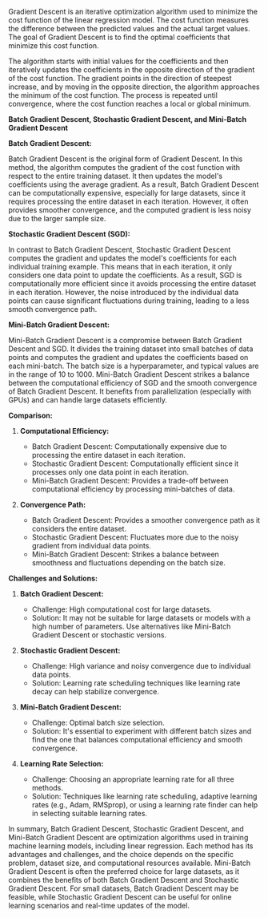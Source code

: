 
Gradient Descent is an iterative optimization algorithm used to minimize the cost function of the linear regression model. The cost function measures the difference between the predicted values and the actual target values. The goal of Gradient Descent is to find the optimal coefficients that minimize this cost function.

The algorithm starts with initial values for the coefficients and then iteratively updates the coefficients in the opposite direction of the gradient of the cost function. The gradient points in the direction of steepest increase, and by moving in the opposite direction, the algorithm approaches the minimum of the cost function. The process is repeated until convergence, where the cost function reaches a local or global minimum.

**Batch Gradient Descent, Stochastic Gradient Descent, and Mini-Batch Gradient Descent**

**Batch Gradient Descent:**

Batch Gradient Descent is the original form of Gradient Descent. In this method, the algorithm computes the gradient of the cost function with respect to the entire training dataset. It then updates the model's coefficients using the average gradient. As a result, Batch Gradient Descent can be computationally expensive, especially for large datasets, since it requires processing the entire dataset in each iteration. However, it often provides smoother convergence, and the computed gradient is less noisy due to the larger sample size.

**Stochastic Gradient Descent (SGD):**

In contrast to Batch Gradient Descent, Stochastic Gradient Descent computes the gradient and updates the model's coefficients for each individual training example. This means that in each iteration, it only considers one data point to update the coefficients. As a result, SGD is computationally more efficient since it avoids processing the entire dataset in each iteration. However, the noise introduced by the individual data points can cause significant fluctuations during training, leading to a less smooth convergence path.

**Mini-Batch Gradient Descent:**

Mini-Batch Gradient Descent is a compromise between Batch Gradient Descent and SGD. It divides the training dataset into small batches of data points and computes the gradient and updates the coefficients based on each mini-batch. The batch size is a hyperparameter, and typical values are in the range of 10 to 1000. Mini-Batch Gradient Descent strikes a balance between the computational efficiency of SGD and the smooth convergence of Batch Gradient Descent. It benefits from parallelization (especially with GPUs) and can handle large datasets efficiently.

**Comparison:**

1. **Computational Efficiency:**
   - Batch Gradient Descent: Computationally expensive due to processing the entire dataset in each iteration.
   - Stochastic Gradient Descent: Computationally efficient since it processes only one data point in each iteration.
   - Mini-Batch Gradient Descent: Provides a trade-off between computational efficiency by processing mini-batches of data.

2. **Convergence Path:**
   - Batch Gradient Descent: Provides a smoother convergence path as it considers the entire dataset.
   - Stochastic Gradient Descent: Fluctuates more due to the noisy gradient from individual data points.
   - Mini-Batch Gradient Descent: Strikes a balance between smoothness and fluctuations depending on the batch size.

**Challenges and Solutions:**

1. **Batch Gradient Descent:**
   - Challenge: High computational cost for large datasets.
   - Solution: It may not be suitable for large datasets or models with a high number of parameters. Use alternatives like Mini-Batch Gradient Descent or stochastic versions.

2. **Stochastic Gradient Descent:**
   - Challenge: High variance and noisy convergence due to individual data points.
   - Solution: Learning rate scheduling techniques like learning rate decay can help stabilize convergence.

3. **Mini-Batch Gradient Descent:**
   - Challenge: Optimal batch size selection.
   - Solution: It's essential to experiment with different batch sizes and find the one that balances computational efficiency and smooth convergence.

4. **Learning Rate Selection:**
   - Challenge: Choosing an appropriate learning rate for all three methods.
   - Solution: Techniques like learning rate scheduling, adaptive learning rates (e.g., Adam, RMSprop), or using a learning rate finder can help in selecting suitable learning rates.

In summary, Batch Gradient Descent, Stochastic Gradient Descent, and Mini-Batch Gradient Descent are optimization algorithms used in training machine learning models, including linear regression. Each method has its advantages and challenges, and the choice depends on the specific problem, dataset size, and computational resources available. Mini-Batch Gradient Descent is often the preferred choice for large datasets, as it combines the benefits of both Batch Gradient Descent and Stochastic Gradient Descent. For small datasets, Batch Gradient Descent may be feasible, while Stochastic Gradient Descent can be useful for online learning scenarios and real-time updates of the model.